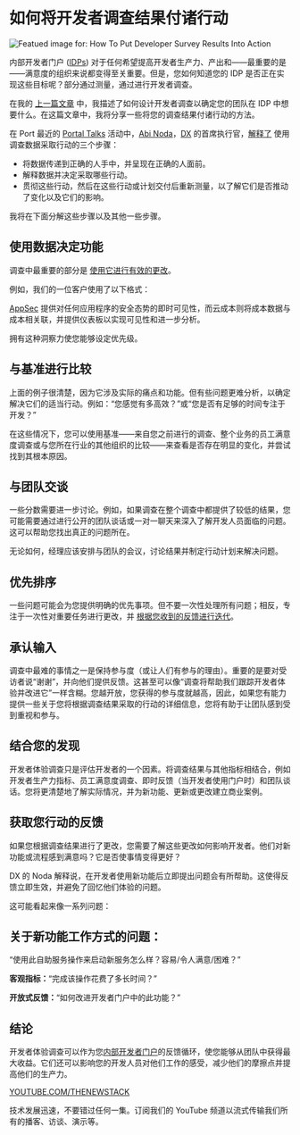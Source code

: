 # 如何将开发者调查结果付诸行动

![Featued image for: How To Put Developer Survey Results Into Action](https://cdn.thenewstack.io/media/2024/07/18499f72-put-developer-survey-results-into-action-1024x576.jpg)

内部开发者门户 ([IDPs](https://thenewstack.io/internal-developer-portals-can-do-more-than-you-think/)) 对于任何希望提高开发者生产力、产出和——最重要的是——满意度的组织来说都变得至关重要。但是，您如何知道您的 IDP 是否正在实现这些目标呢？部分通过测量，通过进行开发者调查。

在我的 [上一篇文章](https://thenewstack.io/what-devs-really-want-in-an-internal-developer-portal/) 中，我描述了如何设计开发者调查以确定您的团队在 IDP 中想要什么。在这篇文章中，我将分享一些将您的调查结果付诸行动的方法。

在 Port 最近的 [Portal Talks](https://www.portaltalks.io/replay) 活动中，[Abi Noda](https://www.linkedin.com/in/abinoda/)，[DX](https://getdx.com/?utm_content=inline+mention) 的首席执行官，[解释了](https://www.youtube.com/watch?v=vYyB75vlH_E) 使用调查数据采取行动的三个步骤：

- 将数据传递到正确的人手中，并呈现在正确的人面前。
- 解释数据并决定采取哪些行动。
- 贯彻这些行动，然后在这些行动或计划交付后重新测量，以了解它们是否推动了变化以及它们的影响。

我将在下面分解这些步骤以及其他一些步骤。

## 使用数据决定功能

调查中最重要的部分是 [使用它进行有效的更改](https://thenewstack.io/which-features-does-your-platform-engineering-portal-need/)。

例如，我们的一位客户使用了以下格式：

[AppSec](https://www.getport.io/usecase/appsec) 提供对任何应用程序的安全态势的即时可见性，而云成本则将成本数据与成本相关联，并提供仪表板以实现可见性和进一步分析。

拥有这种洞察力使您能够设定优先级。

## 与基准进行比较

上面的例子很清楚，因为它涉及实际的痛点和功能。但有些问题更难分析，以确定解决它们的适当行动。例如：“您感觉有多高效？”或“您是否有足够的时间专注于开发？”

在这些情况下，您可以使用基准——来自您之前进行的调查、整个业务的员工满意度调查或与您所在行业的其他组织的比较——来查看是否存在明显的变化，并尝试找到其根本原因。

## 与团队交谈

一些分数需要进一步讨论。例如，如果调查在整个调查中都提供了较低的结果，您可能需要通过进行公开的团队谈话或一对一聊天来深入了解开发人员面临的问题。这可以帮助您找出真正的问题所在。

无论如何，经理应该安排与团队的会议，讨论结果并制定行动计划来解决问题。

## 优先排序

一些问题可能会为您提供明确的优先事项。但不要一次性处理所有问题；相反，专注于一次性对重要任务进行更改，并 [根据您收到的反馈进行迭代](https://thenewstack.io/how-to-create-an-internal-developer-portal-mvp/)。

## 承认输入

调查中最难的事情之一是保持参与度（或让人们有参与的理由）。重要的是要对受访者说“谢谢”，并向他们提供反馈。这甚至可以像“调查将帮助我们跟踪开发者体验并改进它”一样含糊。您越开放，您获得的参与度就越高，因此，如果您有能力提供一些关于您将根据调查结果采取的行动的详细信息，您将有助于让团队感到受到重视和参与。

## 结合您的发现

开发者体验调查只是评估开发者的一个因素。将调查结果与其他指标相结合，例如开发者生产力指标、员工满意度调查、即时反馈（当开发者使用门户时）和团队谈话。您将更清楚地了解实际情况，并为新功能、更新或更改建立商业案例。

## 获取您行动的反馈

如果您根据调查结果进行了更改，您需要了解这些更改如何影响开发者。他们对新功能或流程感到满意吗？它是否使事情变得更好？

DX 的 Noda 解释说，在开发者使用新功能后立即提出问题会有所帮助。这使得反馈立即生效，并避免了回忆他们体验的问题。

这可能看起来像一系列问题：

###
## 关于新功能工作方式的问题：

“使用此自助服务操作来启动新服务怎么样？容易/令人满意/困难？”

**客观指标：**“完成该操作花费了多长时间？”

**开放式反馈：**“如何改进开发者门户中的此功能？”

## 结论

开发者体验调查可以作为您[内部开发者门户](https://thenewstack.io/can-the-internal-developer-portal-solve-alert-chaos/)的反馈循环，使您能够从团队中获得最大收益。它们还可以影响您的开发人员对他们工作的感受，减少他们的摩擦点并提高他们的生产力。

[YOUTUBE.COM/THENEWSTACK](https://youtube.com/thenewstack?sub_confirmation=1)

技术发展迅速，不要错过任何一集。订阅我们的 YouTube 频道以流式传输我们所有的播客、访谈、演示等。